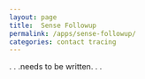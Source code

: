 ```yaml
---
layout: page
title:  Sense Followup
permalink: /apps/sense-followup/
categories: contact tracing
---
```


. . .needs to be written. . .